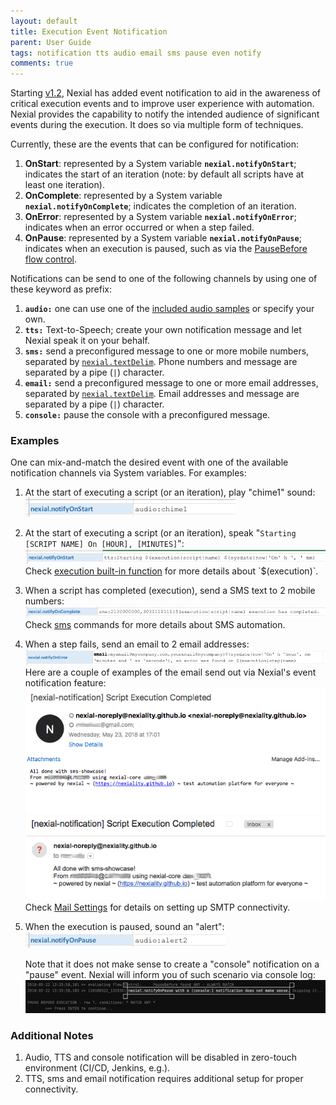 ```yaml
---
layout: default
title: Execution Event Notification
parent: User Guide
tags: notification tts audio email sms pause even notify
comments: true
---
```



Starting [v1.2](../release/nexial-core-v1.2.changelog), Nexial has added event notification to aid in the awareness of
critical execution events and to improve user experience with automation. Nexial provides the capability to notify
the intended audience of significant events during the execution. It does so via multiple form of techniques.

Currently, these are the events that can be configured for notification:
1. **OnStart**: represented by a System variable **`nexial.notifyOnStart`**; indicates the start of an iteration 
   (note: by default all scripts have at least one iteration).
2. **OnComplete**: represented by a System variable **`nexial.notifyOnComplete`**; indicates the completion of an 
   iteration.
3. **OnError**: represented by a System variable **`nexial.notifyOnError`**; indicates when an error occurred or when a 
   step failed.
4. **OnPause**: represented by a System variable **`nexial.notifyOnPause`**; indicates when an execution is paused, 
   such as via the [PauseBefore flow control](../flowcontrols/index#pausebefore()-/-pauseafter()).

Notifications can be send to one of the following channels by using one of these keyword as prefix:
1. **`audio:`** one can use one of the [included audio samples](../commands/sound/play(audio)#example) or specify your 
   own.
2. **`tts:`** Text-to-Speech; create your own notification message and let Nexial speak it on your behalf.
3. **`sms:`** send a preconfigured message to one or more mobile numbers, separated by 
   [`nexial.textDelim`](../systemvars/index#nexial.textDelim). Phone numbers and message are separated by a pipe 
   (`|`) character.
4. **`email:`** send a preconfigured message to one or more email addresses, separated by 
   [`nexial.textDelim`](../systemvars/index#nexial.textDelim). Email addresses and message are separated by a pipe 
   (`|`) character.
5. **`console:`** pause the console with a preconfigured message.


### Examples
One can mix-and-match the desired event with one of the available notification channels via System variables. For 
examples:

1. At the start of executing a script (or an iteration), play "chime1" sound: <br/>
   ![](image/ExecutionNotification_01.png)
   
2. At the start of executing a script (or an iteration), speak "`Starting [SCRIPT NAME] On [HOUR], [MINUTES]`":<br/>
   ![](image/ExecutionNotification_02.png)<br/>
   Check [execution built-in function](../functions/$(execution)) for more details about `$(execution)`.
   
3. When a script has completed (execution), send a SMS text to 2 mobile numbers:<br/>
   ![](image/ExecutionNotification_03.png)<br/>
   Check [sms](../commands/sms/index) commands for more details about SMS automation.
   
4. When a step fails, send an email to 2 email addresses:<br/>
   ![](image/ExecutionNotification_04.png)<br/>
   Here are a couple of examples of the email send out via Nexial's event notification feature:<br/>
   ![](image/ExecutionNotification_05.png)<br/>
   ![](image/ExecutionNotification_06.png)<br/>
   Check [Mail Settings](../commands/mail/index#mail-settings) for details on setting up SMTP connectivity.
   
5. When the execution is paused, sound an "alert":<br/>
   ![](image/ExecutionNotification_07.png)<br/>
   
   Note that it does not make sense to create a "console" notification on a "pause" event.  Nexial will inform you
   of such scenario via console log:<br/>
   ![](image/ExecutionNotification_08.png)


### Additional Notes
1. Audio, TTS and console notification will be disabled in zero-touch environment (CI/CD, Jenkins, e.g.).
2. TTS, sms and email notification requires additional setup for proper connectivity. 

